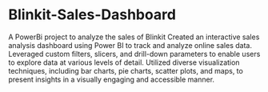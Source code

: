 # Blinkit-Sales-Dashboard
A PowerBi project to analyze the sales of Blinkit
Created an interactive sales analysis dashboard using Power BI to track and analyze online sales data.
Leveraged custom filters, slicers, and drill-down parameters to enable users to explore data at various levels
of detail. Utilized diverse visualization techniques, including bar charts, pie charts, scatter plots, and maps, to
present insights in a visually engaging and accessible manner.
